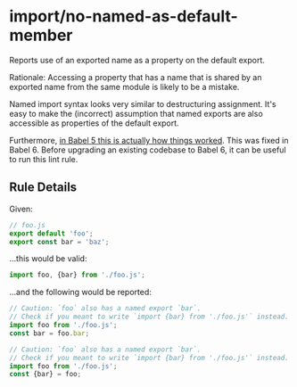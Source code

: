# import/no-named-as-default-member

Reports use of an exported name as a property on the default export.

Rationale: Accessing a property that has a name that is shared by an exported
name from the same module is likely to be a mistake.

Named import syntax looks very similar to destructuring assignment. It's easy to
make the (incorrect) assumption that named exports are also accessible as
properties of the default export.

Furthermore, [in Babel 5 this is actually how things worked][blog]. This was
fixed in Babel 6. Before upgrading an existing codebase to Babel 6, it can be
useful to run this lint rule.


[blog]: https://web.archive.org/web/20170108102530/https://medium.com/@kentcdodds/misunderstanding-es6-modules-upgrading-babel-tears-and-a-solution-ad2d5ab93ce0


## Rule Details

Given:
```js
// foo.js
export default 'foo';
export const bar = 'baz';
```

...this would be valid:
```js
import foo, {bar} from './foo.js';
```

...and the following would be reported:
```js
// Caution: `foo` also has a named export `bar`.
// Check if you meant to write `import {bar} from './foo.js'` instead.
import foo from './foo.js';
const bar = foo.bar;
```

```js
// Caution: `foo` also has a named export `bar`.
// Check if you meant to write `import {bar} from './foo.js'` instead.
import foo from './foo.js';
const {bar} = foo;
```
